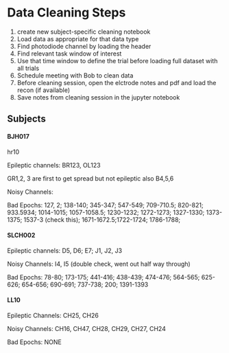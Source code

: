 # Data Cleaning Steps

1. create new subject-specific cleaning notebook
2. Load data as appropriate for that data type
3. Find photodiode channel by loading the header
4. Find relevant task window of interest
5. Use that time window to define the trial before loading full dataset with all trials
6. Schedule meeting with Bob to clean data
7. Before cleaning session, open the elctrode notes and pdf and load the recon (if available)
8. Save notes from cleaning session in the jupyter notebook



## Subjects


#### BJH017

hr10

Epileptic channels: BR123, OL123

GR1,2, 3 are first to get spread but not epileptic also B4,5,6

Noisy Channels: 

Bad Epochs: 127, 2; 138-140; 345-347; 547-549; 709-710.5; 820-821; 933.5934; 1014-1015; 1057-1058.5; 1230-1232; 1272-1273; 1327-1330; 1373-1375; 1537-3 (check this); 1671-1672.5;1722-1724; 1786-1788;

#### SLCH002

Epileptic channels: D5, D6; E7; J1, J2, J3

Noisy Channels: I4, I5 (double check, went out half way through)

Bad Epochs: 78-80; 173-175; 441-416; 438-439; 474-476; 564-565; 625-626; 654-656; 690-691; 737-738;  200; 1391-1393

#### LL10

Epileptic Channels: CH25, CH26

Noisy Channels: CH16, CH47, CH28, CH29, CH27, CH24

Bad Epochs: NONE


